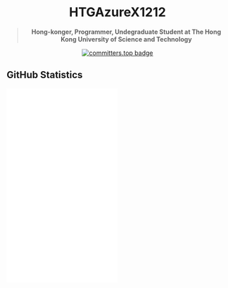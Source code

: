 <div align="center">
<h1>HTGAzureX1212</h1>

<blockquote><strong>Hong-konger, Programmer, Undegraduate Student at The Hong Kong University of Science and Technology</strong></blockquote>

[![committers.top badge](https://user-badge.committers.top/hong_kong/HTGAzureX1212.svg)](https://user-badge.committers.top/hong_kong/HTGAzureX1212)

</div>

## GitHub Statistics

<img width="50%" align="left" src="/github-metrics.svg" alt="Metrics">

